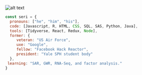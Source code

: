 ![alt text](https://raw.githubusercontent.com/neonseri/neonseri/master/chaotic_banner.png)

```javascript
const seri = {
  pronouns: ["he", "him", "his"],
  code: [Javascript, R, HTML, CSS, SQL, SAS, Python, Java],
  tools: [Tidyverse, React, Redux, Node],
  former: {
     veteran: "US Air Force",
     uxe: "Google",
     fellow: "Facebook Hack Reactor",
     president: "Yale SPH student body" 
  },
 learning: "SAR, GWR, RNA-Seq, and factor analysis."
}
```
